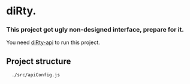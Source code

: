 # diRty.
### This project got ugly non-designed interface, prepare for it.
You need [diRty-api](https://github.com/Muzm/diRty-api) to run this project.

## Project structure
```
  ./src/apiConfig.js
```
